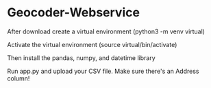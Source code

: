# Geocoder-Webservice

After download create a virtual environment (python3 -m venv virtual)

Activate the virtual environment (source virtual/bin/activate)

Then install the pandas, numpy, and datetime library

Run app.py and upload your CSV file. Make sure there's an Address column!
